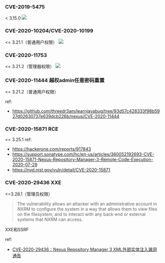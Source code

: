 ### CVE-2019-5475
< 3.15.0
![](imgs/20190913044207.png)

### CVE-2020-10204/CVE-2020-10199
<= 3.21.1（普通用户权限）
![](imgs/20200403130016.png)

### CVE-2020-11753
<= 3.21.2（管理器权限）
![](imgs/nexus_groovy_calc3.gif)


### CVE-2020-11444 越权admin任意密码重置
<= 3.21.2（普通用户权限）

ref: 
- https://github.com/threedr3am/learnjavabug/tree/93d57c428333f98b5927d02630737e639dcb226b/nexus/CVE-2020-11444


### CVE-2020-15871 RCE
<= 3.25.1
ref:
- https://hackerone.com/reports/917843
- https://support.sonatype.com/hc/en-us/articles/360052192693-CVE-2020-15871-Nexus-Repository-Manager-3-Remote-Code-Execution-2020-07-29
- https://nvd.nist.gov/vuln/detail/CVE-2020-15871


### CVE-2020-29436  XXE
<=3.28.1（管理员权限）
> The vulnerability allows an attacker with an administrative account in NXRM to configure the system in a way that allows them to view files on the filesystem, and to interact with any back-end or external systems that NXRM can access.

XXE和SSRF

ref:
- [CVE-2020-29436：Nexus Repository Manager 3 XML外部实体注入漏洞通告](https://mp.weixin.qq.com/s/CD5TsEGsNocW8WA5jY-pww)
